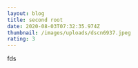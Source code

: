 ```yaml
---
layout: blog
title: second root
date: 2020-08-03T07:32:35.974Z
thumbnail: /images/uploads/dscn6937.jpeg
rating: 3
---
```

fds